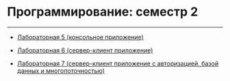 
# Программирование: семестр 2
---

- [Лабораторная 5 (консольное приложение)](./lab5/readme.md)

- [Лабораторная 6 (сервер-клиент приложение)](./lab6/readme.md)

- [Лабораторная 7 (сервер-клиент приложение с авторизацией, базой данных и многопоточностью)](./lab7/readme.md)